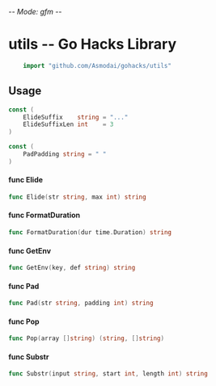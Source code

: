 -*- Mode: gfm -*-

# utils -- Go Hacks Library

```go
    import "github.com/Asmodai/gohacks/utils"
```

## Usage

```go
const (
	ElideSuffix    string = "..."
	ElideSuffixLen int    = 3
)
```

```go
const (
	PadPadding string = " "
)
```

#### func  Elide

```go
func Elide(str string, max int) string
```

#### func  FormatDuration

```go
func FormatDuration(dur time.Duration) string
```

#### func  GetEnv

```go
func GetEnv(key, def string) string
```

#### func  Pad

```go
func Pad(str string, padding int) string
```

#### func  Pop

```go
func Pop(array []string) (string, []string)
```

#### func  Substr

```go
func Substr(input string, start int, length int) string
```
